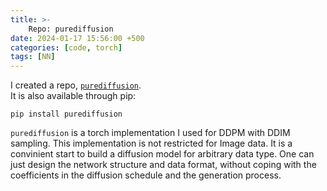 ```yaml
---
title: >-
    Repo: purediffusion
date: 2024-01-17 15:56:00 +500
categories: [code, torch]
tags: [NN]
---
```

I created a repo, [`purediffusion`](https://github.com/puar-playground/purediffusion).  <br />
It is also available through pip:
```
pip install purediffusion
```
`purediffusion` is a torch implementation I used for DDPM with DDIM sampling. This implementation is not restricted for Image data. It is a convinient start to build a diffusion model for arbitrary data type. One can just design the network structure and data format, without coping with the coefficients in the diffusion schedule and the generation process.

